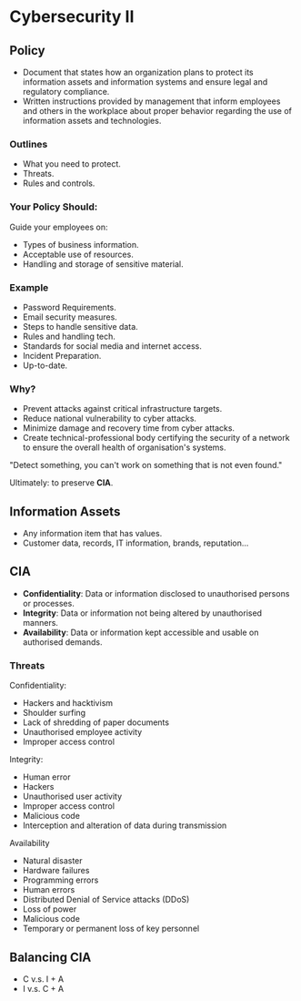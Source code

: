 # Cybersecurity II

## Policy

* Document that states how an organization plans to protect its information assets and information systems and ensure legal and regulatory compliance.
* Written instructions provided by management that inform employees and others in the workplace about proper behavior regarding the use of information assets and technologies.

### Outlines

* What you need to protect.
* Threats.
* Rules and controls.

### Your Policy Should:

Guide your employees on:

* Types of business information.
* Acceptable use of resources.
* Handling and storage of sensitive material.

### Example

* Password Requirements.
* Email security measures.
* Steps to handle sensitive data.
* Rules and handling tech.
* Standards for social media and internet access.
* Incident Preparation.
* Up-to-date.

### Why?

* Prevent attacks against critical infrastructure targets.
* Reduce national vulnerability to cyber attacks.
* Minimize damage and recovery time from cyber attacks.
* Create technical-professional body certifying the security of a network to ensure the overall health of organisation's systems.

"Detect something, you can't work on something that is not even found."

Ultimately: to preserve **CIA**.

## Information Assets

* Any information item that has values.
* Customer data, records, IT information, brands, reputation...

## CIA

* **Confidentiality**: Data or information disclosed to unauthorised persons or processes.
* **Integrity**: Data or information not being altered by unauthorised manners.
* **Availability**: Data or information kept accessible and usable on authorised demands.

### Threats

Confidentiality:

* Hackers and hacktivism
* Shoulder surfing
* Lack of shredding of paper documents
* Unauthorised employee activity
* Improper access control

Integrity:

* Human error
* Hackers
* Unauthorised user activity
* Improper access control
* Malicious code
* Interception and alteration of data during transmission

Availability

* Natural disaster
* Hardware failures
* Programming errors
* Human errors
* Distributed Denial of Service attacks (DDoS)
* Loss of power
* Malicious code
* Temporary or permanent loss of key personnel

## Balancing CIA

* C v.s. I + A
* I v.s. C + A
